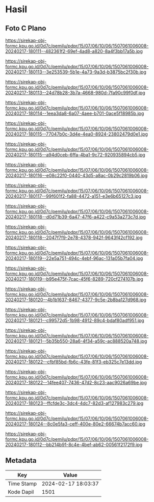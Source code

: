 # Hasil

## Foto C Plano

https://sirekap-obj-formc.kpu.go.id/0d7c/pemilu/pdpr/15/07/06/10/06/1507061006008-20240217-180111--482361f2-69ef-4ad8-a820-8a4f3bb17a5b.jpg

https://sirekap-obj-formc.kpu.go.id/0d7c/pemilu/pdpr/15/07/06/10/06/1507061006008-20240217-180113--3e253539-5b1e-4a73-9a3d-b3875bc2f30b.jpg

https://sirekap-obj-formc.kpu.go.id/0d7c/pemilu/pdpr/15/07/06/10/06/1507061006008-20240217-180113--24d78b28-3b7a-4668-980d-7fa90c99f0df.jpg

https://sirekap-obj-formc.kpu.go.id/0d7c/pemilu/pdpr/15/07/06/10/06/1507061006008-20240217-180114--1eea3da8-6a07-4aee-b701-0ace5f18985b.jpg

https://sirekap-obj-formc.kpu.go.id/0d7c/pemilu/pdpr/15/07/06/10/06/1507061006008-20240217-180115--77047b0c-3d4e-4ea0-8924-23802479d0e1.jpg

https://sirekap-obj-formc.kpu.go.id/0d7c/pemilu/pdpr/15/07/06/10/06/1507061006008-20240217-180115--a94d0ceb-6ffa-4ba1-9c72-920935894cb5.jpg

https://sirekap-obj-formc.kpu.go.id/0d7c/pemilu/pdpr/15/07/06/10/06/1507061006008-20240217-180116--e08c22f0-0440-43d5-a8ac-0b29c2819b06.jpg

https://sirekap-obj-formc.kpu.go.id/0d7c/pemilu/pdpr/15/07/06/10/06/1507061006008-20240217-180117--99f601f2-fa88-4472-a151-e3e6b65127c3.jpg

https://sirekap-obj-formc.kpu.go.id/0d7c/pemilu/pdpr/15/07/06/10/06/1507061006008-20240217-180118--d0d71b39-6a47-47f6-a422-c9a53a273c7d.jpg

https://sirekap-obj-formc.kpu.go.id/0d7c/pemilu/pdpr/15/07/06/10/06/1507061006008-20240217-180118--2047f7f9-2e78-4378-942f-9643f42cf192.jpg

https://sirekap-obj-formc.kpu.go.id/0d7c/pemilu/pdpr/15/07/06/10/06/1507061006008-20240217-180119--22e5a751-494c-4ebf-96ac-131a05b7fa04.jpg

https://sirekap-obj-formc.kpu.go.id/0d7c/pemilu/pdpr/15/07/06/10/06/1507061006008-20240217-180119--b95e475f-7cac-45f6-8289-720cf274107b.jpg

https://sirekap-obj-formc.kpu.go.id/0d7c/pemilu/pdpr/15/07/06/10/06/1507061006008-20240217-180120--4b1b1637-8467-4377-9c5e-2b8ba127d968.jpg

https://sirekap-obj-formc.kpu.go.id/0d7c/pemilu/pdpr/15/07/06/10/06/1507061006008-20240217-180121--c99572d5-1b98-4912-89c4-bdaf80adf951.jpg

https://sirekap-obj-formc.kpu.go.id/0d7c/pemilu/pdpr/15/07/06/10/06/1507061006008-20240217-180121--5b35b550-28a6-4f34-a59c-ac888520a748.jpg

https://sirekap-obj-formc.kpu.go.id/0d7c/pemilu/pdpr/15/07/06/10/06/1507061006008-20240217-180122--cfbf85bd-fb6c-43fe-81f3-eb325c7e13dd.jpg

https://sirekap-obj-formc.kpu.go.id/0d7c/pemilu/pdpr/15/07/06/10/06/1507061006008-20240217-180122--14fee407-7436-47d2-8c23-aac9026a69be.jpg

https://sirekap-obj-formc.kpu.go.id/0d7c/pemilu/pdpr/15/07/06/10/06/1507061006008-20240217-180123--ffcfde3c-3dc4-4dc7-82d3-af127983c279.jpg

https://sirekap-obj-formc.kpu.go.id/0d7c/pemilu/pdpr/15/07/06/10/06/1507061006008-20240217-180124--8c0e5fa3-ceff-400e-80e2-66674b7acc60.jpg

https://sirekap-obj-formc.kpu.go.id/0d7c/pemilu/pdpr/15/07/06/10/06/1507061006008-20240217-180112--bb214b91-8c4e-4bef-ab62-00561f2172f9.jpg


## Metadata

| Key        | Value               |
| ---------- | ------------------- |
| Time Stamp | 2024-02-17 18:03:37 |
| Kode Dapil | 1501                |




